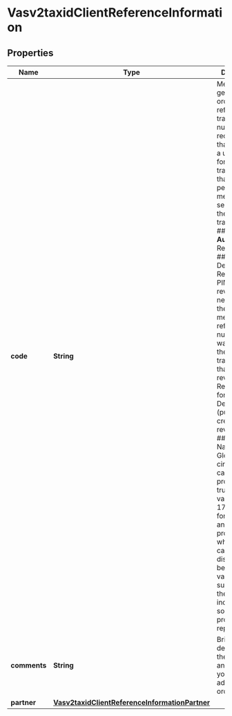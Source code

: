 
# Vasv2taxidClientReferenceInformation

## Properties
Name | Type | Description | Notes
------------ | ------------- | ------------- | -------------
**code** | **String** | Merchant-generated order reference or tracking number. It is recommended that you send a unique value for each transaction so that you can perform meaningful searches for the transaction.  #### Used by **Authorization** Required field.  #### PIN Debit Requests for PIN debit reversals need to use the same merchant reference number that was used in the transaction that is being reversed.  Required field for all PIN Debit requests (purchase, credit, and reversal).  #### FDC Nashville Global Certain circumstances can cause the processor to truncate this value to 15 or 17 characters for Level II and Level III processing, which can cause a discrepancy between the value you submit and the value included in some processor reports.  |  [optional]
**comments** | **String** | Brief description of the order or any comment you wish to add to the order. |  [optional]
**partner** | [**Vasv2taxidClientReferenceInformationPartner**](Vasv2taxidClientReferenceInformationPartner.md) |  |  [optional]



